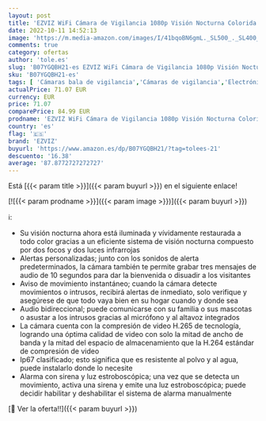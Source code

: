 ```yaml
---
layout: post
title: 'EZVIZ WiFi Cámara de Vigilancia 1080p Visión Nocturna Colorida  IP Cámara de Seguridad FHD Defensa Activa Luz Estroboscópica&Sirena IP67 Audio Bidireccional Compatible con Alexa C3W Color Night Vision'
date: 2022-10-11 14:52:13
image: 'https://m.media-amazon.com/images/I/41bqoBN6gmL._SL500_._SL400_.jpg'
comments: true
category: ofertas
author: 'tole.es'
slug: 'B07YGQBH21-es EZVIZ WiFi Cámara de Vigilancia 1080p Visión Nocturna...'
sku: 'B07YGQBH21-es'
tags: [ 'Cámaras bala de vigilancia','Cámaras de vigilancia','Electrónica','Fotografía y videocámaras','alexa','ezviz','🇪🇸', ]
actualPrice: 71.07 EUR
currency: EUR
price: 71.07
comparePrice: 84.99 EUR
prodname: 'EZVIZ WiFi Cámara de Vigilancia 1080p Visión Nocturna Colorida  IP Cámara de Seguridad FHD Defensa Activa Luz Estroboscópica&Sirena IP67 Audio Bidireccional Compatible con Alexa C3W Color Night Vision'
country: 'es'
flag: '🇪🇸'
brand: 'EZVIZ'
buyurl: 'https://www.amazon.es/dp/B07YGQBH21/?tag=tolees-21'
descuento: '16.38'
average: '87.8772727272727'
---
```


Está [{{< param title >}}]({{< param buyurl >}}) en el siguiente enlace!

[![{{< param prodname >}}]({{< param image >}})]({{< param buyurl >}})

ℹ️:

- Su visión nocturna ahora está iluminada y vívidamente restaurada a todo color gracias a un eficiente sistema de visión nocturna compuesto por dos focos y dos luces infrarrojas
- Alertas personalizadas; junto con los sonidos de alerta predeterminados, la cámara también te permite grabar tres mensajes de audio de 10 segundos para dar la bienvenida o disuadir a los visitantes
- Aviso de movimiento instantáneo; cuando la cámara detecte movimientos o intrusos, recibirá alertas de inmediato, solo verifique y asegúrese de que todo vaya bien en su hogar cuando y donde sea
- Audio bidireccional; puede comunicarse con su familia o sus mascotas o asustar a los intrusos gracias al micrófono y al altavoz integrados
- La cámara cuenta con la compresión de video H.265 de tecnología, logrando una óptima calidad de video con solo la mitad de ancho de banda y la mitad del espacio de almacenamiento que la H.264 estándar de compresión de video
- Ip67 clasificado; esto significa que es resistente al polvo y al agua, puede instalarlo donde lo necesite
- Alarma con sirena y luz estroboscópica; una vez que se detecta un movimiento, activa una sirena y emite una luz estroboscópica; puede decidir habilitar y deshabilitar el sistema de alarma manualmente

[🛒 Ver la oferta!!]({{< param buyurl >}})
